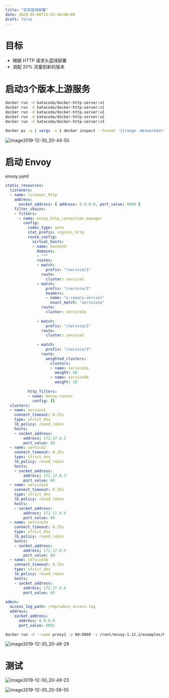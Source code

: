 ```yaml
---
title: "实现蓝绿部署"
date: 2020-05-06T15:55:16+08:00
draft: false
---
```


# 目标

- 根据 HTTP 请求头蓝绿部署
- 调配 20% 流量到新的版本

# 启动3个版本上游服务

```bash
docker run -d katacoda/docker-http-server:v1
docker run -d katacoda/docker-http-server:v1
docker run -d katacoda/docker-http-server:v2
docker run -d katacoda/docker-http-server:v2
docker run -d katacoda/docker-http-server:v3
```

```bash
docker ps -q | xargs -n 1 docker inspect --format '{{range .NetworkSettings.Networks}}{{.IPAddress}}{{end}} {{ .Config.Hostname }} {{ .Config.Image }}' | sed 's/ \// /'
```

![image2019-12-30_20-44-50](https://cdn.jsdelivr.net/gh/garroshh/figurebed/img/image2019-12-30_20-44-50.png)

# 启动 Envoy

envoy.yaml

```yaml
static_resources:
  listeners:
  - name: listener_http
    address:
      socket_address: { address: 0.0.0.0, port_value: 8080 }
    filter_chains:
    - filters:
      - name: envoy.http_connection_manager
        config:
          codec_type: auto
          stat_prefix: ingress_http
          route_config:
            virtual_hosts:
            - name: backend
              domains:
              - "*"
              routes:
              - match:
                  prefix: "/service/1"
                route:
                  cluster: service1
              - match:
                  prefix: "/service/2"
                  headers:
                  - name: "x-canary-version"
                    exact_match: "service2a"
                route:
                  cluster: service2a
 
              - match:
                  prefix: "/service/2"
                route:
                  cluster: service2
               
              - match:
                  prefix: "/service/3"
                route:
                  weighted_clusters:
                    clusters:
                    - name: service3a
                      weight: 80
                    - name: service3b
                      weight: 20
 
          http_filters:
          - name: envoy.router
            config: {}
  clusters:
  - name: service1
    connect_timeout: 0.25s
    type: strict_dns
    lb_policy: round_robin
    hosts:
    - socket_address:
        address: 172.17.0.2
        port_value: 80
  - name: service2
    connect_timeout: 0.25s
    type: strict_dns
    lb_policy: round_robin
    hosts:
    - socket_address:
        address: 172.17.0.3
        port_value: 80
  - name: service2a
    connect_timeout: 0.25s
    type: strict_dns
    lb_policy: round_robin
    hosts:
    - socket_address:
        address: 172.17.0.4
        port_value: 80
  - name: service3a
    connect_timeout: 0.25s
    type: strict_dns
    lb_policy: round_robin
    hosts:
    - socket_address:
        address: 172.17.0.5
        port_value: 80
  - name: service3b
    connect_timeout: 0.25s
    type: strict_dns
    lb_policy: round_robin
    hosts:
    - socket_address:
        address: 172.17.0.6
        port_value: 80
 
admin:
  access_log_path: /tmp/admin_access.log
  address:
    socket_address:
      address: 0.0.0.0
      port_value: 8001
```

```bash
docker run -d --name proxy1 -p 80:8080 -v /root/envoy-1.12.2/examples/blue-green/:/etc/envoy envoyproxy/envoy
```

![image2019-12-30_20-48-29](https://cdn.jsdelivr.net/gh/garroshh/figurebed/img/image2019-12-30_20-48-29.png)

# 测试

![image2019-12-30_20-49-23](https://cdn.jsdelivr.net/gh/garroshh/figurebed/img/image2019-12-30_20-49-23.png)

![image2019-12-30_20-58-55](https://cdn.jsdelivr.net/gh/garroshh/figurebed/img/image2019-12-30_20-58-55.png)

